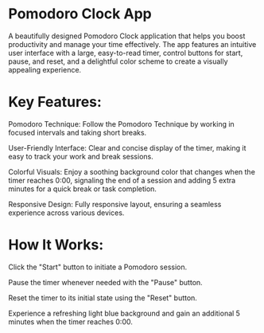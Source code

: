 # Pomodoro Clock App

A beautifully designed Pomodoro Clock application that helps you boost productivity and manage your time effectively. The app features an intuitive user interface with a large, easy-to-read timer, control buttons for start, pause, and reset, and a delightful color scheme to create a visually appealing experience.

# Key Features:

Pomodoro Technique: Follow the Pomodoro Technique by working in focused intervals and taking short breaks.

User-Friendly Interface: Clear and concise display of the timer, making it easy to track your work and break sessions.

Colorful Visuals: Enjoy a soothing background color that changes when the timer reaches 0:00, signaling the end of a session and adding 5 extra minutes for a quick break or task completion.

Responsive Design: Fully responsive layout, ensuring a seamless experience across various devices.

# How It Works:

Click the "Start" button to initiate a Pomodoro session.

Pause the timer whenever needed with the "Pause" button.

Reset the timer to its initial state using the "Reset" button.

Experience a refreshing light blue background and gain an additional 5 minutes when the timer reaches 0:00.
